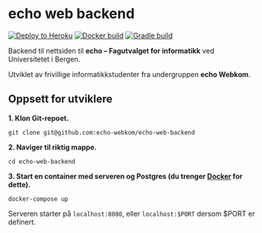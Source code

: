 # echo web backend

[![Deploy to Heroku](https://github.com/echo-webkom/echo-web-backend/actions/workflows/build_deploy.yaml/badge.svg?branch=master)](https://github.com/echo-webkom/echo-web-backend/actions/workflows/build_deploy.yaml)
[![Docker build](https://github.com/echo-webkom/echo-web-backend/actions/workflows/docker_build.yaml/badge.svg)](https://github.com/echo-webkom/echo-web-backend/actions/workflows/docker_build.yaml)
[![Gradle build](https://github.com/echo-webkom/echo-web-backend/actions/workflows/gradle_build.yaml/badge.svg)](https://github.com/echo-webkom/echo-web-backend/actions/workflows/gradle_build.yaml)


Backend til nettsiden til **echo – Fagutvalget for informatikk** ved Universitetet i Bergen.

Utviklet av frivillige informatikkstudenter fra undergruppen **echo Webkom**.

## Oppsett for utviklere

**1. Klon Git-repoet.**

    git clone git@github.com:echo-webkom/echo-web-backend

**2. Naviger til riktig mappe.**

    cd echo-web-backend

**3. Start en container med serveren og Postgres (du trenger [Docker](https://docs.docker.com/compose/install) for dette).**

    docker-compose up

Serveren starter på `localhost:8080`, eller `localhost:$PORT` dersom $PORT er definert.
